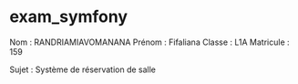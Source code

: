 
# exam_symfony

Nom : RANDRIAMIAVOMANANA
Prénom : Fifaliana
Classe : L1A
Matricule : 159

Sujet : Système de réservation de salle
